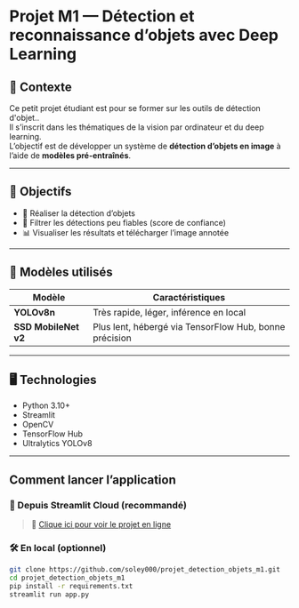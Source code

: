 # Projet M1 — Détection et reconnaissance d’objets avec Deep Learning

## 📌 Contexte

Ce petit projet étudiant est pour se former sur les outils de détection d'objet..  
Il s’inscrit dans les thématiques de la vision par ordinateur et du deep learning.  
L’objectif est de développer un système de **détection d’objets en image** à l’aide de **modèles pré-entraînés**.

---

## 🧠 Objectifs

- 🎯 Réaliser la détection d’objets
- 🧹 Filtrer les détections peu fiables (score de confiance)
- 📊 Visualiser les résultats et télécharger l’image annotée

---

## 🧰 Modèles utilisés

| Modèle        | Caractéristiques |
|---------------|------------------|
| **YOLOv8n**   | Très rapide, léger, inférence en local |
| **SSD MobileNet v2** | Plus lent, hébergé via TensorFlow Hub, bonne précision |

---

## 🖥️ Technologies

- Python 3.10+
- Streamlit
- OpenCV
- TensorFlow Hub
- Ultralytics YOLOv8

---

##  Comment lancer l’application

### 🔗 Depuis Streamlit Cloud (recommandé)

> 📎 [Clique ici pour voir le projet en ligne](https://ton-lien.streamlit.app)

### 🛠️ En local (optionnel)

```bash
git clone https://github.com/soley000/projet_detection_objets_m1.git
cd projet_detection_objets_m1
pip install -r requirements.txt
streamlit run app.py

